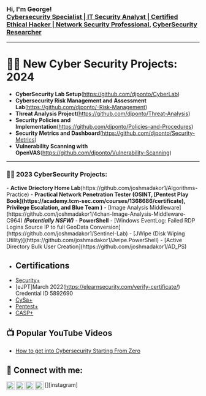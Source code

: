 <h3>Hi, I'm George! <br/> <a href="https://www.linkedin.com/in/georgeofosu/">Cybersecurity Specialist | IT Security Analyst | Certified Ethical Hacker | Network Security Professional</a>, <a href="https://www.linkedin.com/in/georgeofosu/">CyberSecurity Researcher</a></h3>

---

<h1>👨‍💻 New Cyber Security Projects: 2024</h1>

- <b>CyberSecurity Lab Setup</b>(https://github.com/djponto/CyberLab)
- <b>Cybersecurity Risk Management and Assessment Lab</b>(https://github.com/djponto/-Risk-Management)
- <b>Threat Analysis Project</b>(https://github.com/djponto/Threat-Analysis)
- <b>Security Policies and Implementation</b>(https://github.com/djponto/Policies-and-Procedures)
- <b>Security Metrics and Dashboard</b>(https://github.com/djponto/Security-Metrics)
- <b>Vulnerability Scanning with OpenVAS</b>(https://github.com/djponto/Vulnerability-Scanning)







---
<h3>👨‍💻 2023 CyberSecurity Projects:</h3>
- <b>Active Driectory Home Lab</b>(https://github.com/joshmadakor1/Algorithms-Practice)
- <b>Practical Network Penetration Tester (OSINT, [Pentest Play Book](https://academy.tcm-sec.com/courses/1368686/certificate), Privilege Escalation, and Blue Team )</b>
- [Image Analysis Middleware](https://github.com/joshmadakor1/4chan-Image-Analysis-Middleware-C964) <b><i>(Potentially NSFW)</b></i>
- <b>PowerShell</b>
- [Windows EventLog: Failed RDP Logins Source IP to full GeoData Conversion](https://github.com/joshmadakor1/Sentinel-Lab)
- [JWipe (Disk Wiping Utility)](https://github.com/joshmadakor1/Jwipe.PowerShell)
- [Active Directory Bulk User Creation](https://github.com/joshmadakor1/AD_PS)


  
- <h2> Certifications </h2>
- [Security+](https://www.credly.com/badges/5e8c888a-3357-45df-80e0-e38619a4d3e0?source=linked_in_profile)
- [eJPT]March 2022(https://elearnsecurity.com/verify-certificate/)   Credential ID 5892690
- [CySa+](https://www.credly.com/badges/b019695c-75b4-4e84-b3a6-1f50f1a5265e)
- [Pentest+](https://www.credly.com/earner/earned/badge/8d3c795d-156a-4627-b08a-df4791a9d74b)
- [CASP+](https://www.credly.com/badges/ef81530f-51ce-4da7-833a-4d3308664bc0/public_url)

<h2>📺 Popular YouTube Videos</h2>

- [How to get into Cybersecurity Starting From Zero](https://www.youtube.com/)


<h2> 🤳 Connect with me:</h2>

[<img align="left" alt="JoshMadakor | YouTube" width="22px" src="https://cdn.jsdelivr.net/npm/simple-icons@v3/icons/youtube.svg" />][youtube]
[<img align="left" alt="JoshMadakor | Twitter" width="22px" src="https://cdn.jsdelivr.net/npm/simple-icons@v3/icons/twitter.svg" />][twitter]
[<img align="left" alt="JoshMadakor | LinkedIn" width="22px" src="https://cdn.jsdelivr.net/npm/simple-icons@v3/icons/linkedin.svg" />][linkedin]
[<img align="left" alt="JoshMadakor | Instagram" width="22px" src="https://cdn.jsdelivr.net/npm/simple-icons@v3/icons/instagram.svg" />][instagram]

[twitter]: https://twitter.com/GeorgeO89203673
[youtube]: 
[instagram]: 
[linkedin]: https://www.linkedin.com/in/georgeofosu/

<!--
**joshmadakor1/joshmadakor1** is a ✨ _special_ ✨ repository because its `README.md` (this file) appears on your GitHub profile.

Here are some ideas to get you started:

- 🔭 I’m currently working on ...
- 🌱 I’m currently learning ...
- 👯 I’m looking to collaborate on ...
- 🤔 I’m looking for help with ...
- 💬 Ask me about ...
- 📫 How to reach me: ...
- 😄 Pronouns: ...
- ⚡ Fun fact: ...
-->
